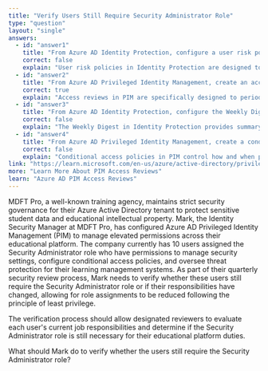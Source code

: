 ```yaml
---
title: "Verify Users Still Require Security Administrator Role"
type: "question"
layout: "single"
answers:
  - id: "answer1"
    title: "From Azure AD Identity Protection, configure a user risk policy"
    correct: false
    explain: "User risk policies in Identity Protection are designed to detect and respond to compromised user accounts based on risk indicators, not to review whether users still need specific role assignments."
  - id: "answer2"
    title: "From Azure AD Privileged Identity Management, create an access review"
    correct: true
    explain: "Access reviews in PIM are specifically designed to periodically verify whether users still require privileged roles. This feature allows reviewers to confirm or deny the necessity of role assignments for users."
  - id: "answer3"
    title: "From Azure AD Identity Protection, configure the Weekly Digest"
    correct: false
    explain: "The Weekly Digest in Identity Protection provides summary information about risk detections and risky users, but it doesn't facilitate role assignment reviews or verification processes."
  - id: "answer4"
    title: "From Azure AD Privileged Identity Management, create a conditional access policy"
    correct: false
    explain: "Conditional access policies in PIM control how and when privileged roles can be activated, but they don't provide mechanisms to review or verify whether users still need their assigned roles."
link: "https://learn.microsoft.com/en-us/azure/active-directory/privileged-identity-management/pim-create-azure-ad-roles-and-resource-roles-review"
more: "Learn More About PIM Access Reviews"
learn: "Azure AD PIM Access Reviews"
---
```


MDFT Pro, a well-known training agency, maintains strict security governance for their Azure Active Directory tenant to protect sensitive student data and educational intellectual property. Mark, the Identity Security Manager at MDFT Pro, has configured Azure AD Privileged Identity Management (PIM) to manage elevated permissions across their educational platform. The company currently has 10 users assigned the Security Administrator role who have permissions to manage security settings, configure conditional access policies, and oversee threat protection for their learning management systems. As part of their quarterly security review process, Mark needs to verify whether these users still require the Security Administrator role or if their responsibilities have changed, allowing for role assignments to be reduced following the principle of least privilege.

The verification process should allow designated reviewers to evaluate each user's current job responsibilities and determine if the Security Administrator role is still necessary for their educational platform duties.

What should Mark do to verify whether the users still require the Security Administrator role?
